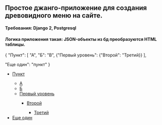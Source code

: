 ## Простое джанго-приложение для создания древовидного меню на сайте.
#### Требования: Django 2, Postgresql
#### Логика приложения такая: JSON-объекты из бд преобразуются HTML таблицы.

{
  "Пункт":
    [
      "А",
      "Б": "В",
      {"Первый уровень": {"Второй": "Третий}}
    ],
  
  "Еще один": "пункт"
}

<ul><li><a href="Пункт">Пункт</a></li><ul><li><a href="А">А</a></li><li><a href="Б">Б</a></li><li><a href="Первый уровень">Первый уровень</a></li><ul><li><a href="Второй">Второй</a></li><ul><li><a href="Третий" id="active">Третий</a></li></ul></ul></ul><li><a href="Еще один">Еще один</a></li></ul>

